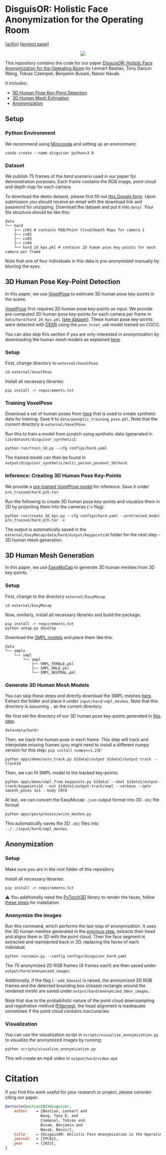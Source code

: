 # DisguisOR: Holistic Face Anonymization for the Operating Room
<a href="https://arxiv.org/abs/2307.14241" target="_blank">[arXiv]</a> 
<a href="https://wngtn.github.io/disguisor" target="_blank">[project page]</a> 

<p align="center">
  <img src="assets/main_figure.jpg">
</p>

This repository contains the code for our paper [DisguisOR: Holistic Face Anonymization for the Operating Room](https://arxiv.org/abs/2307.14241) by Lennart Bastian, Tony Danjun Wang, Tobias Czempiel, Benjamin Busam, Nassir Navab.

It includes:
- [3D Human Pose Key-Point Detection](#3d-human-pose-key-point-detection)
- [3D Human Mesh Estimation](#3d-human-pose-key-point-detection)
- [Anonymization](#anonymization)

## Setup

### Python Environment
We recommend using [Miniconda](https://docs.conda.io/en/latest/miniconda.html) and setting up an environment:

```
conda create --name disguisor python=3.9
```

### Dataset
We publish 75 frames of the *hard* scenario used in our paper for demonstration purposes. Each frame contains the RGB image,
point cloud and depth map for each camera.

To download the demo dataset, please first fill out [this Google form](https://forms.gle/7UUg788xmj3sB18PA). 
Upon submission you should receive an email with the download link and password for unzipping. Download the dataset and put it into `data/`.
Your file structure should be like this:

```
data
└── hard
    ├── cn01 # contains RGB/Point Cloud/Depth Maps for camera 1
    ├── cn02 
    ├── cn03
    ├── cn04
    └── hard_2d_kps.pkl # contains 2D human pose key-points for each camera per frame
```

Note that one of four individuals in this data is pre-anonymized manually by blurring the eyes.

## 3D Human Pose Key-Point Detection

In this paper, we use [VoxelPose](https://github.com/microsoft/voxelpose-pytorch) to estimate 3D human pose key-points
in the scene.

[VoxelPose](https://github.com/microsoft/voxelpose-pytorch) first requires 2D human pose key-points as input. We provide
pre-computed 2D human pose key-points for each camera per frame in `data/hard/hard_2d_kps.pkl` [(see dataset)](#dataset).
These human pose key-points were detected with [DEKR](https://github.com/HRNet/DEKR) using the `pose_hrnet_w48` model 
trained on COCO.

You can also skip this section if you are only interested in anonymization by downloading the human mesh models as explained [here](#generate-3d-human-mesh-models).

### Setup

First, change directory to `external/VoxelPose`:
```
cd external/VoxelPose
```

Install all necessary libraries:
```
pip install -r requirements.txt
```

### Training VoxelPose

Download a set of human poses from [here](https://nextcloud.in.tum.de/index.php/s/aSyebAJACoap4eZ) that is used to create
synthetic data for training. Save it to `data/panoptic_training_pose.pkl`. Note that the current directory is `external/VoxelPose`.

Run this to train a model from scratch using synthetic data (generated in `lib/dataset/disguisor_synthetic`):
```
python run/train_3d.py --cfg configs/hard.yaml 
```
The trained model can then be found in `output/disguisor_synthetic/multi_person_posenet_50/hard`.

### Inference: Creating 3D Human Pose Key-Points

We provide a [pre-trained VoxelPose model](https://nextcloud.in.tum.de/index.php/s/Ar5PkqfiRqXKLYm) for inference.
Save it under `pre_trained/hard.pth.tar`.

Run the following to create 3D human pose key-points and visualize them in 2D by projecting them into the cameras (-v flag):
```
python run/create_3d_kps.py --cfg configs/hard.yaml --pretrained_model pre_trained/hard.pth.tar -v
```

The output is automatically saved in the `external/EasyMocap/data/hard/output/keypoints3d` folder for the next step - 3D 
human mesh generation.

## 3D Human Mesh Generation

In this paper, we use [EasyMoCap](https://github.com/zju3dv/EasyMocap) to generate 3D human meshes from 3D key-points.

### Setup

First, change to the directory `external/EasyMocap`

```
cd external/EasyMocap
```

Now, similarly, install all necessary libraries and build the package.
```
pip install -r requirements.txt
python setup.py develop
```

Download the [SMPL models](https://smpl.is.tue.mpg.de) and place them like this:

```
data
└── smplx
    └── smpl
        └── smpl
            ├── SMPL_FEMALE.pkl
            ├── SMPL_MALE.pkl
            └── SMPL_NEUTRAL.pkl
```

### Generate 3D Human Mesh Models

You can skip these steps and directly download the SMPL meshes [here](https://nextcloud.in.tum.de/index.php/s/DHoXbQABseBSZSb). Extract the folder and place it under `input/hard/smpl_meshes`. Note that this directory is assuming `.` as the current directory.

We first set the directory of our 3D human pose key-points generated in [this step](#3d-human-pose-key-point-detection).
```
data=data/hard/
``` 

Then, we track the human pose in each frame. This step will track and interpolate missing frames (you might need to install a different numpy version for this step: `pip install numpy==1.23`):
```
python apps/demo/auto_track.py ${data}/output ${data}/output-track --track3d
```

Then, we can fit SMPL model to the tracked key-points:
```
python apps/demo/smpl_from_keypoints.py ${data} --skel ${data}/output-track/keypoints3d --out ${data}/output-track/smpl --verbose --opts smooth_poses 1e1 --body COCO
```

At last, we can convert the EasyMocap `.json` output format into 3D `.obj` file format:
```
python apps/postprocess/write_meshes.py
```

This automatically saves the 3D `.obj` files into `../../input/hard/smpl_meshes`.

## Anonymization

### Setup

Make sure you are in the root folder of this repository.

Install all necessary libraries:

```
pip install -r requirements.txt
```

⚠️ You additionally need the [PyTorch3D](https://github.com/facebookresearch/pytorch3d) library to render the faces, follow [these steps](https://github.com/facebookresearch/pytorch3d/blob/main/INSTALL.md) for installation.


### Anonymize the images

Run this command, which performs the last step of anonymization. It uses the 3D human meshes generated in the [previous step](#3d-human-mesh-generation), extracts their head and aligns them in 3D with the point cloud. Then the face segment is extracted and reprojected back in 2D, replacing the faces of each individual.
```
python run/main.py --config configs/disguisor_hard.yaml 
```

The 75 anonymized 2D RGB frames (4 frames each) are then saved under `output/hard/anonymized_images`.

Additionally, if the flag (`--add_bboxes`) is raised, the anonymized 2D RGB frames and the detected bounding box (closest rectangle around the rendered mesh) are saved under `output/hard/anonymized_bbox_images`.

Note that due to the probabilistic nature of the point cloud downsampling and registration method ([Filterreg](https://github.com/neka-nat/probreg)), the head alignment is inadequate sometimes if the point cloud contains inaccuracies.

### Visualization

You can use the visualization script in `scripts/visualize_anonymization.py` to visualize the anonymized images by running:
```
python scripts/visualize_anonymization.py
```
This will create an mp4 video in `output/hard/video.mp4`

# Citation

If you find this work useful for your research or project, please consider citing our paper. 

```bibtex
@article{bastian2023disguisor,
    author    = {Bastian, Lennart and 
                Wang, Tony D. and 
                Czempiel, Tobias and 
                Busam, Benjamin and 
                Navab, Nassir},
    title     = {DisguisOR: Holistic Face Anonymization in the Operating Room},
    journal   = {IPCAI},
    year      = {2023},
}
```

